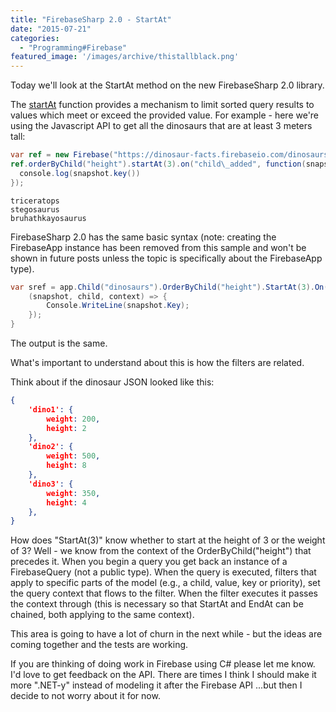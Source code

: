 ```yaml
---
title: "FirebaseSharp 2.0 - StartAt"
date: "2015-07-21"
categories: 
  - "Programming#Firebase"
featured_image: '/images/archive/thistallblack.png'
---
```


Today we'll look at the StartAt method on the new FirebaseSharp 2.0 library.

The [startAt](https://www.firebase.com/docs/web/api/query/startat.html) function provides a mechanism to limit sorted query results to values which meet or exceed the provided value. For example - here we're using the Javascript API to get all the dinosaurs that are at least 3 meters tall:

```csharp
var ref = new Firebase("https://dinosaur-facts.firebaseio.com/dinosaurs");
ref.orderByChild("height").startAt(3).on("child\_added", function(snapshot) {
  console.log(snapshot.key())
});
```

    triceratops
    stegosaurus
    bruhathkayosaurus

FirebaseSharp 2.0 has the same basic syntax (note: creating the FirebaseApp instance has been removed from this sample and won't be shown in future posts unless the topic is specifically about the FirebaseApp type).

```csharp
var sref = app.Child("dinosaurs").OrderByChild("height").StartAt(3).On("child\_added",
    (snapshot, child, context) => {
        Console.WriteLine(snapshot.Key);
    });
}
```

The output is the same.

What's important to understand about this is how the filters are related.

Think about if the dinosaur JSON looked like this:

```json
{
    'dino1': {
        weight: 200,
        height: 2
    },
    'dino2': {
        weight: 500,
        height: 8
    },
    'dino3': {
        weight: 350,
        height: 4
    },
}
```

How does "StartAt(3)" know whether to start at the height of 3 or the weight of 3? Well - we know from the context of the OrderByChild("height") that precedes it. When you begin a query you get back an instance of a FirebaseQuery (not a public type). When the query is executed, filters that apply to specific parts of the model (e.g., a child, value, key or priority), set the query context that flows to the filter. When the filter executes it passes the context through (this is necessary so that StartAt and EndAt can be chained, both applying to the same context).

This area is going to have a lot of churn in the next while - but the ideas are coming together and the tests are working.

If you are thinking of doing work in Firebase using C# please let me know. I'd love to get feedback on the API. There are times I think I should make it more ".NET-y" instead of modeling it after the Firebase API ...but then I decide to not worry about it for now.
